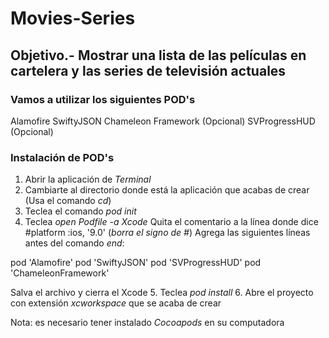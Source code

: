 #  Movies-Series
## Objetivo.- Mostrar una lista de las películas en cartelera y las series de televisión actuales

### Vamos a utilizar los siguientes POD's
Alamofire
SwiftyJSON
Chameleon Framework (Opcional)
SVProgressHUD (Opcional)

### Instalación de POD's
1. Abrir la aplicación de *Terminal*
2. Cambiarte al directorio donde está la aplicación que acabas de crear (Usa el comando *cd*)
3. Teclea el comando *pod init*
4. Teclea *open Podfile -a Xcode*
Quita el comentario a la línea donde dice #platform :ios, '9.0' (*borra el signo de #*)
Agrega las siguientes líneas antes del comando *end*:

pod 'Alamofire'
pod 'SwiftyJSON'
pod 'SVProgressHUD'
pod 'ChameleonFramework'

Salva el archivo y cierra el Xcode
5. Teclea *pod install*
6. Abre el proyecto con extensión *xcworkspace* que se acaba de crear



Nota: es necesario tener instalado *Cocoapods* en su computadora

